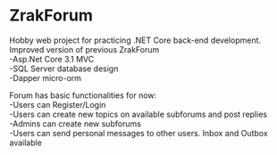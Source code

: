 # ZrakForum
Hobby web project for practicing .NET Core back-end development. Improved version of previous ZrakForum  
-Asp.Net Core 3.1 MVC  
-SQL Server database design  
-Dapper micro-orm  

Forum has basic functionalities for now:  
-Users can Register/Login  
-Users can create new topics on available subforums and post replies  
-Admins can create new subforums  
-Users can send personal messages to other users. Inbox and Outbox available  




